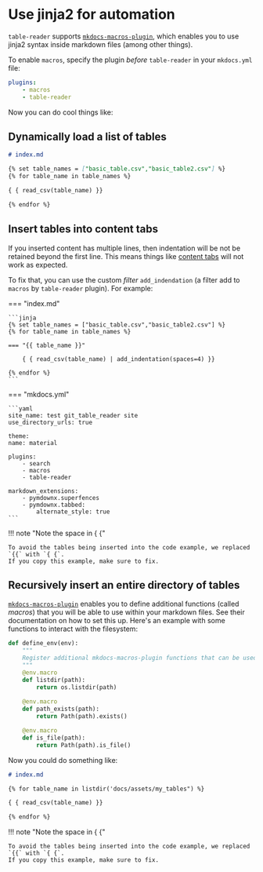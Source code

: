 # Use jinja2 for automation

`table-reader` supports [`mkdocs-macros-plugin`](https://mkdocs-macros-plugin.readthedocs.io/en/latest/), which enables you to use jinja2 syntax inside markdown files (among other things).

To enable `macros`, specify the plugin _before_ `table-reader` in your `mkdocs.yml` file:

```yaml
plugins:
    - macros
    - table-reader
```

Now you can do cool things like:

## Dynamically load a list of tables

```markdown
# index.md

{% set table_names = ["basic_table.csv","basic_table2.csv"] %}
{% for table_name in table_names %}

{ { read_csv(table_name) }}

{% endfor %}
```

## Insert tables into content tabs

If you inserted content has multiple lines, then indentation will be not be retained beyond the first line. This means things like [content tabs](https://squidfunk.github.io/mkdocs-material/reference/content-tabs/#usage) will not work as expected.

To fix that, you can use the custom _filter_ `add_indendation` (a filter add to `macros` by `table-reader` plugin). For example:

=== "index.md"

    ```jinja
    {% set table_names = ["basic_table.csv","basic_table2.csv"] %}
    {% for table_name in table_names %}

    === "{{ table_name }}"

        { { read_csv(table_name) | add_indentation(spaces=4) }}

    {% endfor %}
    ```

=== "mkdocs.yml"

    ```yaml
    site_name: test git_table_reader site
    use_directory_urls: true

    theme:
    name: material

    plugins:
        - search
        - macros
        - table-reader

    markdown_extensions:
        - pymdownx.superfences
        - pymdownx.tabbed:
            alternate_style: true
    ``` 

!!! note "Note the space in { {"

    To avoid the tables being inserted into the code example, we replaced `{{` with `{ {`.
    If you copy this example, make sure to fix.


## Recursively insert an entire directory of tables

[`mkdocs-macros-plugin`](https://mkdocs-macros-plugin.readthedocs.io/en/latest/) enables you to define additional functions (called _macros_) that you will be able to use within your markdown files.
See their documentation on how to set this up. Here's an example with some functions to interact with the filesystem:

```python
def define_env(env):
    """
    Register additional mkdocs-macros-plugin functions that can be used as macros in markdown files.
    """    
    @env.macro
    def listdir(path):
        return os.listdir(path)
    
    @env.macro
    def path_exists(path):
        return Path(path).exists()

    @env.macro
    def is_file(path):
        return Path(path).is_file() 
```

Now you could do something like:

```markdown
# index.md

{% for table_name in listdir('docs/assets/my_tables") %}

{ { read_csv(table_name) }}

{% endfor %}
```

!!! note "Note the space in { {"

    To avoid the tables being inserted into the code example, we replaced `{{` with `{ {`.
    If you copy this example, make sure to fix.